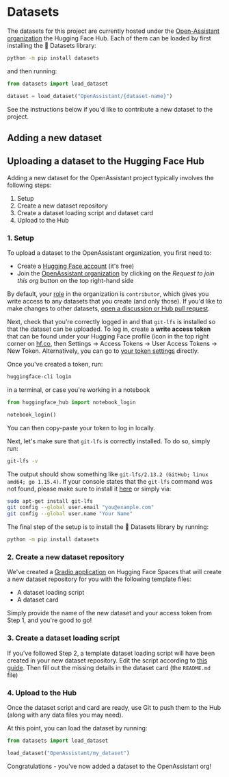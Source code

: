 # Datasets

The datasets for this project are currently hosted under the [Open-Assistant organization](https://huggingface.co/OpenAssistant) the Hugging Face Hub. Each of them can be loaded by first installing the 🤗 Datasets library:

```bash
python -m pip install datasets
```

and then running:

```python
from datasets import load_dataset

dataset = load_dataset("OpenAssistant/{dataset-name}")
```

See the instructions below if you'd like to contribute a new dataset to the project.

## Adding a new dataset

## Uploading a dataset to the Hugging Face Hub

Adding a new dataset for the OpenAssistant project typically involves the following steps:

1. Setup
2. Create a new dataset repository
3. Create a dataset loading script and dataset card
4. Upload to the Hub

### 1. Setup

To upload a dataset to the OpenAssistant organization, you first need to:

- Create a [Hugging Face account](https://huggingface.co/join) (it's free)
- Join the [OpenAssistant organization](https://huggingface.co/OpenAssistant) by clicking on the _Request to join this org_ button on the top right-hand side

By default, your [role](https://huggingface.co/docs/hub/organizations-security#access-control-in-organizations) in the organization is `contributor`, which gives you write access to any datasets that you create (and only those). If you'd like to make changes to other datasets, [open a discussion or Hub pull request](https://huggingface.co/docs/hub/repositories-pull-requests-discussions).

Next, check that you're correctly logged in and that `git-lfs` is installed so that the dataset can be uploaded. To log in, create a **write access token** that can be found under your Hugging Face profile (icon in the top right corner on [hf.co](http://hf.co/), then Settings -> Access Tokens -> User Access Tokens -> New Token. Alternatively, you can go to [your token settings](https://huggingface.co/settings/tokens) directly.

Once you've created a token, run:

```bash
huggingface-cli login
```

in a terminal, or case you're working in a notebook

```python
from huggingface_hub import notebook_login

notebook_login()
```

You can then copy-paste your token to log in locally.

Next, let's make sure that `git-lfs` is correctly installed. To do so, simply run:

```bash
git-lfs -v
```

The output should show something like `git-lfs/2.13.2 (GitHub; linux amd64; go 1.15.4)`. If your console states that the `git-lfs` command was not found, please make sure to install it [here](https://git-lfs.github.com/) or simply via:

```bash
sudo apt-get install git-lfs
git config --global user.email "you@example.com"
git config --global user.name "Your Name"
```

The final step of the setup is to install the 🤗 Datasets library by running:

```bash
python -m pip install datasets
```

### 2. Create a new dataset repository

We've created a [Gradio application](https://huggingface.co/spaces/OpenAssistant/dataset-generator) on Hugging Face Spaces that will create a new dataset repository for you with the following template files:

- A dataset loading script
- A dataset card

Simply provide the name of the new dataset and your access token from Step 1, and you're good to go!

### 3. Create a dataset loading script

If you've followed Step 2, a template dataset loading script will have been created in your new dataset repository. Edit the script according to [this guide](https://huggingface.co/docs/datasets/dataset_script). Then fill out the missing details in the dataset card (the `README.md` file)

### 4. Upload to the Hub

Once the dataset script and card are ready, use Git to push them to the Hub (along with any data files you may need).

At this point, you can load the dataset by running:

```python
from datasets import load_dataset

load_dataset("OpenAssistant/my_dataset")
```

Congratulations - you've now added a dataset to the OpenAssistant org!

